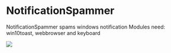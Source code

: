 # NotificationSpammer
NotificationSpammer spams windows notification Modules need: win10toast, webbrowser and keyboard


![](https://kai9987kai.github.io/Capture.PNG)
